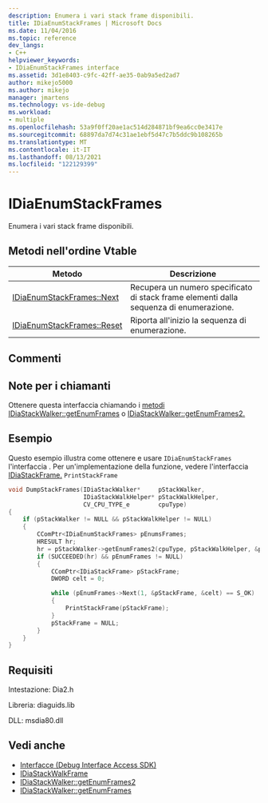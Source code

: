 ```yaml
---
description: Enumera i vari stack frame disponibili.
title: IDiaEnumStackFrames | Microsoft Docs
ms.date: 11/04/2016
ms.topic: reference
dev_langs:
- C++
helpviewer_keywords:
- IDiaEnumStackFrames interface
ms.assetid: 3d1e8403-c9fc-42ff-ae35-0ab9a5ed2ad7
author: mikejo5000
ms.author: mikejo
manager: jmartens
ms.technology: vs-ide-debug
ms.workload:
- multiple
ms.openlocfilehash: 53a9f0ff20ae1ac514d284871bf9ea6cc0e3417e
ms.sourcegitcommit: 68897da7d74c31ae1ebf5d47c7b5ddc9b108265b
ms.translationtype: MT
ms.contentlocale: it-IT
ms.lasthandoff: 08/13/2021
ms.locfileid: "122129399"
---
```

# <a name="idiaenumstackframes"></a>IDiaEnumStackFrames
Enumera i vari stack frame disponibili.

## <a name="methods-in-vtable-order"></a>Metodi nell'ordine Vtable

|Metodo|Descrizione|
|------------|-----------------|
|[IDiaEnumStackFrames::Next](../../debugger/debug-interface-access/idiaenumstackframes-next.md)|Recupera un numero specificato di stack frame elementi dalla sequenza di enumerazione.|
|[IDiaEnumStackFrames::Reset](../../debugger/debug-interface-access/idiaenumstackframes-reset.md)|Riporta all'inizio la sequenza di enumerazione.|

## <a name="remarks"></a>Commenti

## <a name="notes-for-callers"></a>Note per i chiamanti
Ottenere questa interfaccia chiamando i [metodi IDiaStackWalker::getEnumFrames](../../debugger/debug-interface-access/idiastackwalker-getenumframes.md) o [IDiaStackWalker::getEnumFrames2.](../../debugger/debug-interface-access/idiastackwalker-getenumframes2.md)

## <a name="example"></a>Esempio
Questo esempio illustra come ottenere e usare `IDiaEnumStackFrames` l'interfaccia . Per un'implementazione della funzione, vedere l'interfaccia [IDiaStackFrame.](../../debugger/debug-interface-access/idiastackframe.md) `PrintStackFrame`

```C++
void DumpStackFrames(IDiaStackWalker*     pStackWalker,
                     IDiaStackWalkHelper* pStackWalkHelper,
                     CV_CPU_TYPE_e        cpuType)
{
    if (pStackWalker != NULL && pStackWalkHelper != NULL)
    {
        CComPtr<IDiaEnumStackFrames> pEnumsFrames;
        HRESULT hr;
        hr = pStackWalker->getEnumFrames2(cpuType, pStackWalkHelper, &pEnumFrames);
        if (SUCCEEDED(hr) && pEnumFrames != NULL)
        {
            CComPtr<IDiaStackFrame> pStackFrame;
            DWORD celt = 0;

            while (pEnumFrames->Next(1, &pStackFrame, &celt) == S_OK)
            {
                PrintStackFrame(pStackFrame);
            }
            pStackFrame = NULL;
        }
    }
}
```

## <a name="requirements"></a>Requisiti
Intestazione: Dia2.h

Libreria: diaguids.lib

DLL: msdia80.dll

## <a name="see-also"></a>Vedi anche
- [Interfacce (Debug Interface Access SDK)](../../debugger/debug-interface-access/interfaces-debug-interface-access-sdk.md)
- [IDiaStackWalkFrame](../../debugger/debug-interface-access/idiastackwalkframe.md)
- [IDiaStackWalker::getEnumFrames2](../../debugger/debug-interface-access/idiastackwalker-getenumframes2.md)
- [IDiaStackWalker::getEnumFrames](../../debugger/debug-interface-access/idiastackwalker-getenumframes.md)
